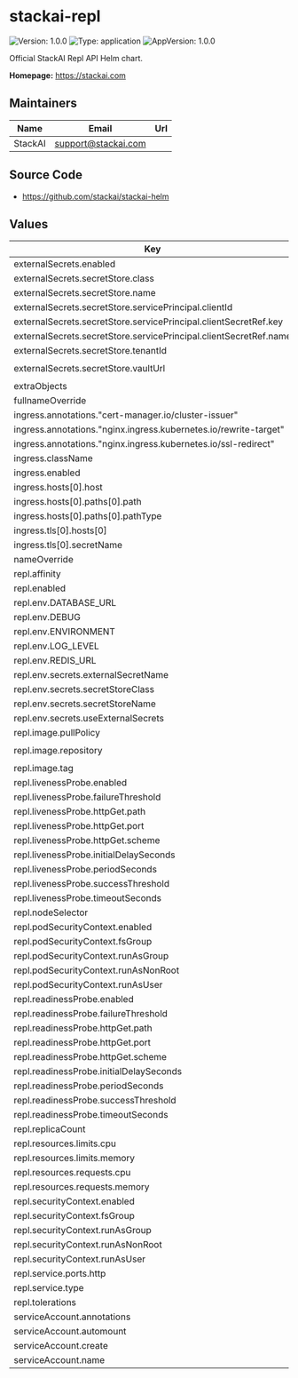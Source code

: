 # stackai-repl

![Version: 1.0.0](https://img.shields.io/badge/Version-1.0.0-informational?style=flat-square) ![Type: application](https://img.shields.io/badge/Type-application-informational?style=flat-square) ![AppVersion: 1.0.0](https://img.shields.io/badge/AppVersion-1.0.0-informational?style=flat-square)

Official StackAI Repl API Helm chart.

**Homepage:** <https://stackai.com>

## Maintainers

| Name | Email | Url |
| ---- | ------ | --- |
| StackAI | <support@stackai.com> |  |

## Source Code

* <https://github.com/stackai/stackai-helm>

## Values

| Key | Type | Default | Description |
|-----|------|---------|-------------|
| externalSecrets.enabled | bool | `true` |  |
| externalSecrets.secretStore.class | string | `"azure-keyvault"` |  |
| externalSecrets.secretStore.name | string | `"azure-keyvault-store"` |  |
| externalSecrets.secretStore.servicePrincipal.clientId | string | `"your-client-id"` |  |
| externalSecrets.secretStore.servicePrincipal.clientSecretRef.key | string | `"client-secret"` |  |
| externalSecrets.secretStore.servicePrincipal.clientSecretRef.name | string | `"azure-keyvault-credentials"` |  |
| externalSecrets.secretStore.tenantId | string | `"your-tenant-id"` |  |
| externalSecrets.secretStore.vaultUrl | string | `"https://your-keyvault.vault.azure.net/"` |  |
| extraObjects | list | `[]` |  |
| fullnameOverride | string | `""` |  |
| ingress.annotations."cert-manager.io/cluster-issuer" | string | `"letsencrypt-prod"` |  |
| ingress.annotations."nginx.ingress.kubernetes.io/rewrite-target" | string | `"/"` |  |
| ingress.annotations."nginx.ingress.kubernetes.io/ssl-redirect" | string | `"false"` |  |
| ingress.className | string | `"nginx"` |  |
| ingress.enabled | bool | `true` |  |
| ingress.hosts[0].host | string | `"repl-api.yourdomain.com"` |  |
| ingress.hosts[0].paths[0].path | string | `"/"` |  |
| ingress.hosts[0].paths[0].pathType | string | `"Prefix"` |  |
| ingress.tls[0].hosts[0] | string | `"repl-api.yourdomain.com"` |  |
| ingress.tls[0].secretName | string | `"repl-tls"` |  |
| nameOverride | string | `""` |  |
| repl.affinity | object | `{}` |  |
| repl.enabled | bool | `true` |  |
| repl.env.DATABASE_URL | string | `""` |  |
| repl.env.DEBUG | string | `"false"` |  |
| repl.env.ENVIRONMENT | string | `"production"` |  |
| repl.env.LOG_LEVEL | string | `"INFO"` |  |
| repl.env.REDIS_URL | string | `""` |  |
| repl.env.secrets.externalSecretName | string | `"repl-secrets"` |  |
| repl.env.secrets.secretStoreClass | string | `"azure-keyvault"` |  |
| repl.env.secrets.secretStoreName | string | `"azure-keyvault-store"` |  |
| repl.env.secrets.useExternalSecrets | bool | `true` |  |
| repl.image.pullPolicy | string | `"IfNotPresent"` |  |
| repl.image.repository | string | `"your-acr.azurecr.io/stackai/repl"` |  |
| repl.image.tag | string | `"latest"` |  |
| repl.livenessProbe.enabled | bool | `true` |  |
| repl.livenessProbe.failureThreshold | int | `3` |  |
| repl.livenessProbe.httpGet.path | string | `"/health"` |  |
| repl.livenessProbe.httpGet.port | string | `"http"` |  |
| repl.livenessProbe.httpGet.scheme | string | `"HTTP"` |  |
| repl.livenessProbe.initialDelaySeconds | int | `30` |  |
| repl.livenessProbe.periodSeconds | int | `10` |  |
| repl.livenessProbe.successThreshold | int | `1` |  |
| repl.livenessProbe.timeoutSeconds | int | `5` |  |
| repl.nodeSelector | object | `{}` |  |
| repl.podSecurityContext.enabled | bool | `true` |  |
| repl.podSecurityContext.fsGroup | int | `1000` |  |
| repl.podSecurityContext.runAsGroup | int | `1000` |  |
| repl.podSecurityContext.runAsNonRoot | bool | `true` |  |
| repl.podSecurityContext.runAsUser | int | `1000` |  |
| repl.readinessProbe.enabled | bool | `true` |  |
| repl.readinessProbe.failureThreshold | int | `3` |  |
| repl.readinessProbe.httpGet.path | string | `"/health"` |  |
| repl.readinessProbe.httpGet.port | string | `"http"` |  |
| repl.readinessProbe.httpGet.scheme | string | `"HTTP"` |  |
| repl.readinessProbe.initialDelaySeconds | int | `5` |  |
| repl.readinessProbe.periodSeconds | int | `5` |  |
| repl.readinessProbe.successThreshold | int | `1` |  |
| repl.readinessProbe.timeoutSeconds | int | `5` |  |
| repl.replicaCount | int | `1` |  |
| repl.resources.limits.cpu | string | `"500m"` |  |
| repl.resources.limits.memory | string | `"512Mi"` |  |
| repl.resources.requests.cpu | string | `"100m"` |  |
| repl.resources.requests.memory | string | `"256Mi"` |  |
| repl.securityContext.enabled | bool | `true` |  |
| repl.securityContext.fsGroup | int | `1000` |  |
| repl.securityContext.runAsGroup | int | `1000` |  |
| repl.securityContext.runAsNonRoot | bool | `true` |  |
| repl.securityContext.runAsUser | int | `1000` |  |
| repl.service.ports.http | int | `8000` |  |
| repl.service.type | string | `"ClusterIP"` |  |
| repl.tolerations | list | `[]` |  |
| serviceAccount.annotations | object | `{}` |  |
| serviceAccount.automount | bool | `true` |  |
| serviceAccount.create | bool | `true` |  |
| serviceAccount.name | string | `""` |  |
